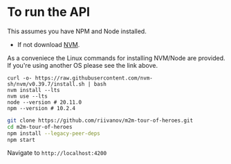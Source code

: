 # To run the API

This assumes you have NPM and Node installed.

- If not download [NVM](https://github.com/nvm-sh/nvm).

As a conveniece the Linux commands for installing NVM/Node are provided. If you're using another OS please see the link above.

```
curl -o- https://raw.githubusercontent.com/nvm-sh/nvm/v0.39.7/install.sh | bash
nvm install --lts
nvm use --lts
node --version # 20.11.0
npm --version # 10.2.4
```

```bash
git clone https://github.com/riivanov/m2m-tour-of-heroes.git
cd m2m-tour-of-heroes
npm install --legacy-peer-deps
npm start
```

Navigate to `http://localhost:4200`
